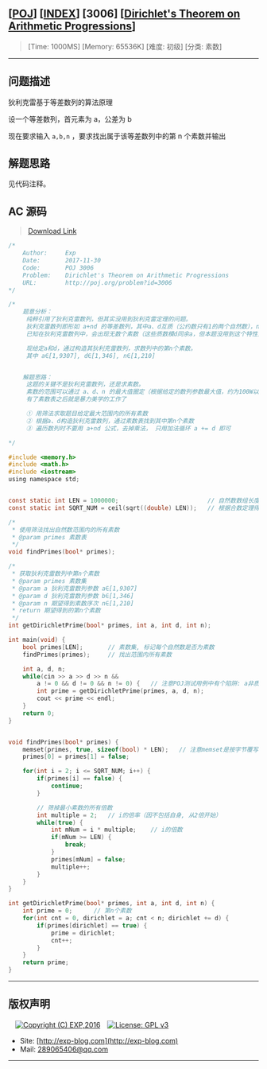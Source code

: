 ## [[POJ](http://poj.org/)] [[INDEX](https://github.com/lyy289065406/POJ-Solving-Reports)] [3006] [[Dirichlet's Theorem on Arithmetic Progressions](http://poj.org/problem?id=3006)]

> [Time: 1000MS] [Memory: 65536K] [难度: 初级] [分类: 素数]

------

## 问题描述

狄利克雷基于等差数列的算法原理

设一个等差数列，首元素为 a，公差为 b

现在要求输入 `a,b,n` ，要求找出属于该等差数列中的第 n 个素数并输出

## 解题思路

见代码注释。

## AC 源码

> [Download Link](/reports/POJ3006-Dirichlet's%20Theorem/src)


```c
/*
	Author:     Exp
	Date:       2017-11-30
	Code:       POJ 3006
	Problem:    Dirichlet's Theorem on Arithmetic Progressions
	URL:		http://poj.org/problem?id=3006
*/

/*
	题意分析：
	 纯粹引用了狄利克雷数列，但其实没用到狄利克雷定理的问题。
	 狄利克雷数列即形如 a+nd 的等差数列，其中a、d互质（公约数只有1的两个自然数），n=1,2,3,......
	 已知在狄利克雷数列中，会出现无数个素数（这些质数模d同余a，但本题没用到这个特性）

	 现给定a和d，通过构造其狄利克雷数列，求数列中的第n个素数。
	 其中 a∈[1,9307], d∈[1,346], n∈[1,210]


	解题思路：
	 这题的关键不是狄利克雷数列，还是求素数。
	 素数的范围可以通过 a、d、n 的最大值圈定（根据给定的数列参数最大值，约为100W以内的素数）
	 有了素数表之后就是暴力美学的工作了

	 ① 用筛法求取题目给定最大范围内的所有素数
	 ② 根据a、d构造狄利克雷数列，通过素数表找到其中第n个素数
	 ③ 遍历数列时不要用 a+nd 公式，去掉乘法， 只用加法循环 a += d 即可

*/

#include <memory.h>
#include <math.h>
#include <iostream>
using namespace std;


const static int LEN = 1000000;							// 自然数数组长度(求解素数范围)
const static int SQRT_NUM = ceil(sqrt((double) LEN));	// 根据合数定理得到的质因数范围

/* 
 * 使用筛法找出自然数范围内的所有素数
 * @param primes 素数表
 */
void findPrimes(bool* primes);

/* 
 * 获取狄利克雷数列中第n个素数
 * @param primes 素数集
 * @param a 狄利克雷数列参数 a∈[1,9307]
 * @param d 狄利克雷数列参数 b∈[1,346]
 * @param n 期望得到素数序次 n∈[1,210]
 * return 期望得到的第n个素数
 */
int getDirichletPrime(bool* primes, int a, int d, int n);

int main(void) {
	bool primes[LEN];		// 素数集, 标记每个自然数是否为素数
	findPrimes(primes);		// 找出范围内所有素数

	int a, d, n;
	while(cin >> a >> d >> n && 
		a != 0 && d != 0 && n != 0) {	// 注意POJ测试用例中有个陷阱: a非质数,d=0,n>0, 若不单独约束d=0这个条件会因死循环导致TLE
		int prime = getDirichletPrime(primes, a, d, n);
		cout << prime << endl;
	}
	return 0;
}


void findPrimes(bool* primes) {
	memset(primes, true, sizeof(bool) * LEN);	// 注意memset是按字节覆写内存的
	primes[0] = primes[1] = false;

	for(int i = 2; i <= SQRT_NUM; i++) {
		if(primes[i] == false) {
			continue;
		}

		// 筛掉最小素数的所有倍数
		int multiple = 2;	// i的倍率（因不包括自身, 从2倍开始）	
		while(true) {
			int mNum = i * multiple;	// i的倍数
			if(mNum >= LEN) {
				break;
			}
			primes[mNum] = false;
			multiple++;
		}
	}
}

int getDirichletPrime(bool* primes, int a, int d, int n) {
	int prime = 0;		// 第n个素数
	for(int cnt = 0, dirichlet = a; cnt < n; dirichlet += d) {
		if(primes[dirichlet] == true) {
			prime = dirichlet;
			cnt++;
		}
	}
	return prime;
}
```

------

## 版权声明

　[![Copyright (C) EXP,2016](https://img.shields.io/badge/Copyright%20(C)-EXP%202016-blue.svg)](http://exp-blog.com)　[![License: GPL v3](https://img.shields.io/badge/License-GPL%20v3-blue.svg)](https://www.gnu.org/licenses/gpl-3.0)
  

- Site: [http://exp-blog.com](http://exp-blog.com) 
- Mail: <a href="mailto:289065406@qq.com?subject=[EXP's Github]%20Your%20Question%20（请写下您的疑问）&amp;body=What%20can%20I%20help%20you?%20（需要我提供什么帮助吗？）">289065406@qq.com</a>


------
